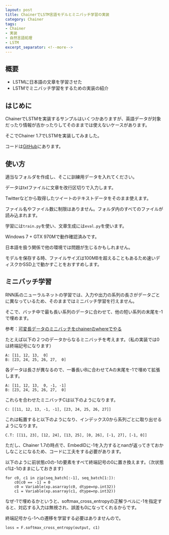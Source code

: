 ```yaml
---
layout: post
title: ChainerでLSTM言語モデルとミニバッチ学習の実装
category: Chainer
tags:
- Chainer
- 実装
- 自然言語処理
- LSTM
excerpt_separator: <!--more-->
---
```


## 概要

- LSTMに日本語の文章を学習させた
- LSTMでミニバッチ学習をするための実装の紹介

<!--more-->

## はじめに

ChainerでLSTMを実装するサンプルはいくつかありますが、英語データが対象だったり情報が古かったりしてそのままでは使えないケースがあります。

そこでChainer 1.7でLSTMを実装してみました。

コードは[GitHub](https://github.com/musyoku/NLP/tree/master/lstm)にあります。

## 使い方

適当なフォルダを作成し、そこに訓練用データを入れてください。

データはtxtファイルに文章を改行区切りで入力します。

Twitterなどから取得したツイートのテキストデータをそのまま使えます。

ファイル名やファイル数に制限はありません。フォルダ内のすべてのファイルが読み込まれます。

学習には`train.py`を使い、文章生成には`eval.py`を使います。

Windows 7 + GTX 970Mで動作確認済みです。

日本語を扱う関係で他の環境では問題が生じるかもしれません。

モデルを保存する時、ファイルサイズは100MBを超えることもあるため速いディスクかSSD上で動かすことをおすすめします。

## ミニバッチ学習

RNN系のニューラルネットの学習では、入力や出力の系列の長さがデータごとに異なっているため、そのままではミニバッチ学習を行えません。

そこで、バッチ中で最も長い系列のデータに合わせて、他の短い系列の末尾を-1で埋めます。

参考：[可変長データのミニバッチをchainerのwhereでやる](http://studylog.hateblo.jp/entry/2016/02/04/020547)

たとえば以下の２つのデータからなるミニバッチを考えます。（私の実装では0は終端記号になります）

```
A: [11, 12, 13,  0]
B: [23, 24, 25, 26, 27,  0]
```

各データは長さが異なるので、一番長いBに合わせてAの末尾を-1で埋めて拡張します。

```
A: [11, 12, 13,  0, -1, -1]
B: [23, 24, 25, 26, 27,  0]
```

これらを合わせたミニバッチCは以下のようになります。

```
C: [[11, 12, 13, -1, -1], [23, 24, 25, 26, 27]]
```

これは転置すると以下のようになり、インデックス0から系列ごとに取り出せるようになります。

```
C.T: [[11, 23], [12, 24], [13, 25], [0, 26], [-1, 27], [-1, 0]]
```

ただし、Chainer 1.7の時点で、EmbedIDに-1を入力するとnanが返ってきておかしなことになるため、コードに工夫をする必要があります。

以下のように前状態$c0$の-1の要素をすべて終端記号の0に置き換えます。（次状態$c1$は-1のままにしておきます）

```
for c0, c1 in zip(seq_batch[:-1], seq_batch[1:]):
	c0[c0 == -1] = 0
	c0 = Variable(xp.asarray(c0, dtype=np.int32))
	c1 = Variable(xp.asarray(c1, dtype=np.int32))
```

なぜ-1で埋めるかというと、softmax_cross_entropyの正解ラベルに-1を指定すると、対応する入力は無視され、誤差も$0$になってくれるからです。

終端記号から-1への遷移を学習する必要はありませんので。

```
loss = F.softmax_cross_entropy(output, c1)
```
